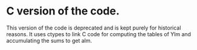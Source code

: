 # C version of the code.

This version of the code is deprecated and is kept purely for historical reasons.  It uses ctypes to link C code for computing the tables of Ylm and accumulating the sums to get alm.
